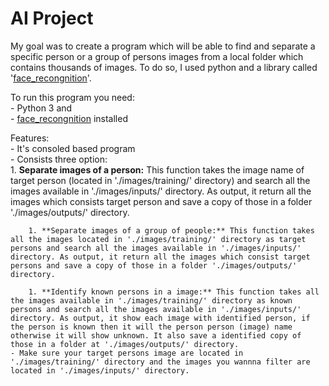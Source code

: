 # AI Project

My goal was to create a program which will be able to find and separate a specific person or a group of persons images from a local folder which contains thousands of images.
To do so, I used python and a library called '[face_recongnition](https://pypi.org/project/face-recognition/)'.

To run this program you need:   
    - Python 3  and   
    - [face_recongnition](https://pypi.org/project/face-recognition/) installed  

Features:  
    - It's consoled based program  
    - Consists three option:  
        1. **Separate images of a person:** This function takes the image name of target person (located in './images/training/' directory) and search all the images available in './images/inputs/' directory. As output, it return all the images which consists target person and save a copy of those in a folder './images/outputs/' directory.  

        1. **Separate images of a group of people:** This function takes all the images located in './images/training/' directory as target persons and search all the images available in './images/inputs/' directory. As output, it return all the images which consist target persons and save a copy of those in a folder './images/outputs/' directory.  

        1. **Identify known persons in a image:** This function takes all the images available in './images/training/' directory as known persons and search all the images available in './images/inputs/' directory. As output, it show each image with identified person, if the person is known then it will the person person (image) name otherwise it will show unknown. It also save a identified copy of those in a folder at './images/outputs/' directory.  
    - Make sure your target persons image are located in './images/training/' directory and the images you wannna filter are located in './images/inputs/' directory.

        
